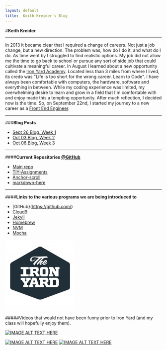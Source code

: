 ```yaml
---
layout: default
title:  Keith Kreider's Blog
---
```


#**Keith Kreider**

____

In 2013 it became clear that I required a change of careers. Not just a job change, but a new direction. The problem was, how do I do it, and what do I do. As time went by I struggled to find realistic options. My job did not allow me the time to go back to school or pursue any sort of side job that could cultivate a meaningful career. In August I learned about a new opportunity called the [Iron Yard Academy](http://theironyard.com/academy/). Located less than 3 miles from where I lived, its credo was "Life is too short for the wrong career. Learn to Code". I have always been comfortable with computers, the hardware, software and everything in between. While my coding experience was limited, my overwhelming desire to learn and grow in a field that I'm comfortable with and enjoy made this a tempting opportunity. After much reflection, I decided now is the time. So, on September 22nd, I started my journey to a new career as a [Front End Engineer](http://theironyard.com/academy/front-end-engineering/).

____

###**Blog Posts**

 * [Sept 26 Blog, Week 1](2014/09/26/Week1.html)
 * [Oct 03 Blog, Week 2](2014/10/03/Week2.html)
 * [Oct 06 Blog, Week 3](2014/10/10/Week3.html)


____

####**Current Repositories [@GitHub](https://github.com/)**
 * [Main repo](https://github.com/kreider1997/kreider1997.github.io)
 * [TIY-Assignments](https://github.com/kreider1997/TIY-Assignments)
 * [Anchor-scroll](https://github.com/kreider1997/anchor-scroll)
 * [markdown-here](https://github.com/kreider1997/markdown-here)

____

####**Links to the various programs we are being introduced to**
 * [GitHub}(https://github.com/)
 * [Cloud9](https://c9.io/)
 * [Jekyll](http://jekyllrb.com/)
 * [Homebrew](http://brew.sh/)
 * [NVM](https://github.com/creationix/nvm)
 * [Mocha](http://visionmedia.github.io/mocha/)



 ![Test](images/TheIronYard-225x225.jpg "It's the Iron Yard, YO!") 
 
#####Videos that would not have been funny prior to Iron Yard (and my class will hopefully enjoy them).

[![IMAGE ALT TEXT HERE](http://img.youtube.com/vi/E3418SeWZfQ/0.jpg)](http://www.youtube.com/watch?v=E3418SeWZfQ)

[![IMAGE ALT TEXT HERE](http://img.youtube.com/vi/LIy_Y-4V2w0/0.jpg)](http://www.youtube.com/watch?v=LIy_Y-4V2w0)
[![IMAGE ALT TEXT HERE](http://img.youtube.com/vi/t6clSifp2gA/0.jpg)](http://www.youtube.com/watch?v=t6clSifp2gA)
